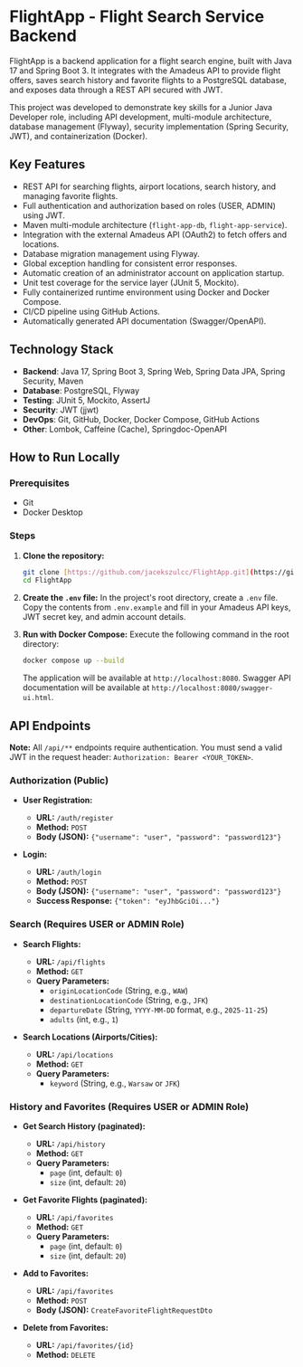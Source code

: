 # FlightApp - Flight Search Service Backend

FlightApp is a backend application for a flight search engine, built with Java 17 and Spring Boot 3. It integrates with the Amadeus API to provide flight offers, saves search history and favorite flights to a PostgreSQL database, and exposes data through a REST API secured with JWT.

This project was developed to demonstrate key skills for a Junior Java Developer role, including API development, multi-module architecture, database management (Flyway), security implementation (Spring Security, JWT), and containerization (Docker).

## Key Features

* REST API for searching flights, airport locations, search history, and managing favorite flights.
* Full authentication and authorization based on roles (USER, ADMIN) using JWT.
* Maven multi-module architecture (`flight-app-db`, `flight-app-service`).
* Integration with the external Amadeus API (OAuth2) to fetch offers and locations.
* Database migration management using Flyway.
* Global exception handling for consistent error responses.
* Automatic creation of an administrator account on application startup.
* Unit test coverage for the service layer (JUnit 5, Mockito).
* Fully containerized runtime environment using Docker and Docker Compose.
* CI/CD pipeline using GitHub Actions.
* Automatically generated API documentation (Swagger/OpenAPI).

## Technology Stack

* **Backend**: Java 17, Spring Boot 3, Spring Web, Spring Data JPA, Spring Security, Maven
* **Database**: PostgreSQL, Flyway
* **Testing**: JUnit 5, Mockito, AssertJ
* **Security**: JWT (jjwt)
* **DevOps**: Git, GitHub, Docker, Docker Compose, GitHub Actions
* **Other**: Lombok, Caffeine (Cache), Springdoc-OpenAPI

## How to Run Locally

### Prerequisites
* Git
* Docker Desktop

### Steps

1.  **Clone the repository:**
    ```bash
    git clone [https://github.com/jacekszulcc/FlightApp.git](https://github.com/jacekszulcc/FlightApp.git)
    cd FlightApp
    ```

2.  **Create the `.env` file:**
    In the project's root directory, create a `.env` file. Copy the contents from `.env.example` and fill in your Amadeus API keys, JWT secret key, and admin account details.

3.  **Run with Docker Compose:**
    Execute the following command in the root directory:
    ```bash
    docker compose up --build
    ```
    The application will be available at `http://localhost:8080`.
    Swagger API documentation will be available at `http://localhost:8080/swagger-ui.html`.

## API Endpoints

**Note:** All `/api/**` endpoints require authentication. You must send a valid JWT in the request header: `Authorization: Bearer <YOUR_TOKEN>`.

### Authorization (Public)

* **User Registration:**
    * **URL:** `/auth/register`
    * **Method:** `POST`
    * **Body (JSON):** `{"username": "user", "password": "password123"}`

* **Login:**
    * **URL:** `/auth/login`
    * **Method:** `POST`
    * **Body (JSON):** `{"username": "user", "password": "password123"}`
    * **Success Response:** `{"token": "eyJhbGciOi..."}`

### Search (Requires USER or ADMIN Role)

* **Search Flights:**
    * **URL:** `/api/flights`
    * **Method:** `GET`
    * **Query Parameters:**
        * `originLocationCode` (String, e.g., `WAW`)
        * `destinationLocationCode` (String, e.g., `JFK`)
        * `departureDate` (String, `YYYY-MM-DD` format, e.g., `2025-11-25`)
        * `adults` (int, e.g., `1`)

* **Search Locations (Airports/Cities):**
    * **URL:** `/api/locations`
    * **Method:** `GET`
    * **Query Parameters:**
        * `keyword` (String, e.g., `Warsaw` or `JFK`)

### History and Favorites (Requires USER or ADMIN Role)

* **Get Search History (paginated):**
    * **URL:** `/api/history`
    * **Method:** `GET`
    * **Query Parameters:**
        * `page` (int, default: `0`)
        * `size` (int, default: `20`)

* **Get Favorite Flights (paginated):**
    * **URL:** `/api/favorites`
    * **Method:** `GET`
    * **Query Parameters:**
        * `page` (int, default: `0`)
        * `size` (int, default: `20`)

* **Add to Favorites:**
    * **URL:** `/api/favorites`
    * **Method:** `POST`
    * **Body (JSON):** `CreateFavoriteFlightRequestDto`

* **Delete from Favorites:**
    * **URL:** `/api/favorites/{id}`
    * **Method:** `DELETE`
